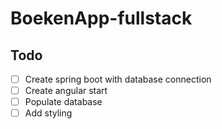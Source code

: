 # BoekenApp-fullstack

## Todo

- [ ] Create spring boot with database connection
- [ ] Create angular start
- [ ] Populate database
- [ ] Add styling